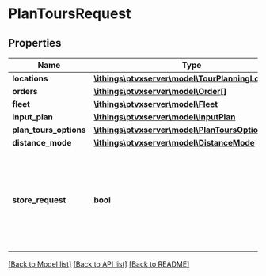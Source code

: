 # PlanToursRequest

## Properties
Name | Type | Description | Notes
------------ | ------------- | ------------- | -------------
**locations** | [**\ithings\ptvxserver\model\TourPlanningLocation[]**](TourPlanningLocation.md) |  | [optional] 
**orders** | [**\ithings\ptvxserver\model\Order[]**](Order.md) |  | [optional] 
**fleet** | [**\ithings\ptvxserver\model\Fleet**](Fleet.md) |  | 
**input_plan** | [**\ithings\ptvxserver\model\InputPlan**](InputPlan.md) |  | [optional] 
**plan_tours_options** | [**\ithings\ptvxserver\model\PlanToursOptions**](PlanToursOptions.md) |  | [optional] 
**distance_mode** | [**\ithings\ptvxserver\model\DistanceMode**](DistanceMode.md) |  | 
**store_request** | **bool** | Defines if the request should be stored in the session storage. Note that if there occur problems with the session storage, an ObjectNotStoredLimitation is generated and the stored request ID in the response is null. | [optional] 

[[Back to Model list]](../../README.md#documentation-for-models) [[Back to API list]](../../README.md#documentation-for-api-endpoints) [[Back to README]](../../README.md)

